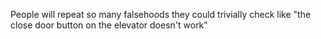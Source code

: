 People will repeat so many falsehoods they could trivially check like "the close door button on the elevator doesn't work"

